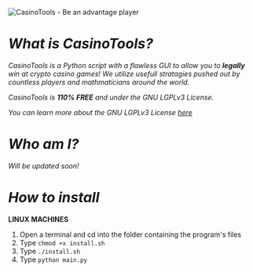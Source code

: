 ![CasinoTools - Be an advantage player](https://tinyimg.io/i/9kztuLF.png)

# ***What is CasinoTools?***
*CasinoTools is a Python script with a flawless GUI to allow you to* ***legally*** *win at crypto casino games!*
*We utilize usefull stratagies pushed out by countless players and mathmaticians around the world.*

*CasinoTools is* ***110% FREE*** *and under the GNU LGPLv3 License.*

*You can learn more about the GNU LGPLv3 License [here](https://choosealicense.com/licenses/lgpl-3.0/)*

# ***Who am I?***

*Will be updated soon!*

# ***How to install***

**LINUX MACHINES**
1. Open a terminal and cd into the folder containing the program's files
2. Type ``chmod +x install.sh``
3. Type ``./install.sh``
4. Type ``python main.py``